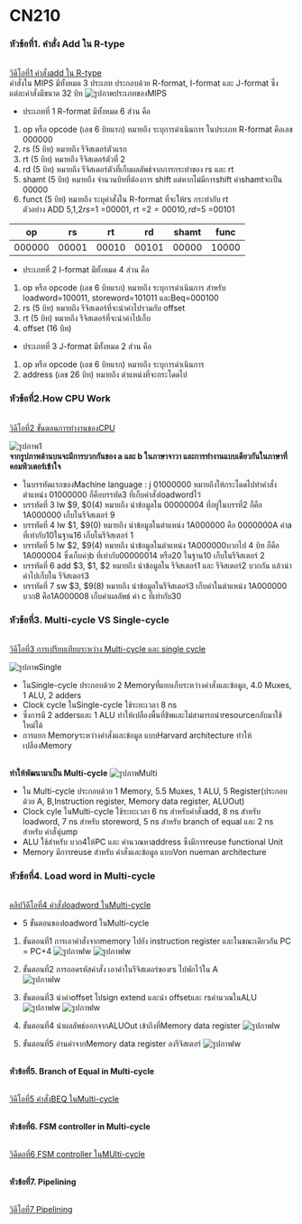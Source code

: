 #                                                              CN210

### หัวข้อที่1. คำสั่ง Add ใน R-type
<br>[วิดีโอที่1 คำสั่งadd ใน R-type](https://youtu.be/pT1bIVJNtd4)
<br>คำสั่งใน MIPS มีทั้งหมด 3 ประเภท ประกอบด้วย R-format, I-format และ J-format ซึ่งแต่ละคำสั่งมีขนาด 32 บิท 
![รูปภาพประเภทของMIPS](https://www.researchgate.net/profile/Yul_Chu/publication/228942202/figure/fig2/AS:669511661412368@1536635427816/Instruction-formats-for-MIPS-architecture-1.png)
* ประเภทที่ 1  R-format  มีทั้งหมด 6 ส่วน คือ
1. op หรือ opcode (เลข 6 บิทแรก) หมายถึง ระบุการดำเนินการ ในประเภท R-format คือเลข 000000 
2. rs (5 บิท) หมายถึง รีจิสเตอร์ตัวแรก
3. rt (5 บิท) หมายถึง รีจิสเตอร์ตัวที่ 2
4. rd (5 บิท) หมายถึง รีจิสเตอร์ตัวที่เก็บผลลัพธ์จากการกระทำของ rs และ rt
5. shamt (5 บิท) หมายถึง จำนวนบิทที่ต้องการ shift แต่หากไม่มีการshift ค่าshamtจะเป็น 00000
6. funct (5 บิท) หมายถึง ระบุคำสั่งใน R-format ที่จะให้rs กระทำกับ rt
<br>ตัวอย่าง ADD $5,$1,$2  rs =$1 =00001, rt =$2 =00010, rd =$5 =00101

| op | rs | rt | rd | shamt | func |
|-----|------|------|------|------|------|
|000000|00001|00010|00101|00000|10000|

* ประเภทที่ 2  I-format  มีทั้งหมด 4 ส่วน คือ
1. op หรือ opcode (เลข 6 บิทแรก) หมายถึง ระบุการดำเนินการ สำหรับ loadword=100011, storeword=101011 และBeq=000100
2. rs (5 บิท) หมายถึง รีจิสเตอร์ที่จะนำค่าไปรวมกับ offset
3. rt (5 บิท) หมายถึง รีจิสเตอร์ที่จะนำค่าไปเก็บ
4. offset (16 บิท) 
* ประเภทที่ 3  J-format  มีทั้งหมด 2 ส่วน คือ
1. op หรือ opcode (เลข 6 บิทแรก) หมายถึง ระบุการดำเนินการ 
2. address (เลข 26 บิท) หมายถึง ตำแหน่งที่จะกระโดดไป


### หัวข้อที่2.How CPU Work
<br>[วิดีโอที่2 ขั้นตอนการทำงานของCPU](https://youtu.be/X4YcjFMqclM)

![รูปภาพ1](git1.jpg)
<br>**จากรูปภาพด้านบนจะมีการบวกกันของ a และ b ในภาษาจาวา และการทำงานแบบเดียวกันในภาษาที่คอมพิวเตอร์เข้าใจ**
* ในบรรทัดแรกของMachine language : j 01000000 หมายถึงให้กระโดดไปทำคำสั่งตำแหน่ง 01000000 ก็คือบรรทัด3 ที่เก็บคำสั่งloadwordไว้
* บรรทัดที่ 3 lw $9, $0(4) หมายถึง นำข้อมูลใน 00000004 ที่อยู่ในบรรที่2 ก็คือ 1A000000 เก็บในรีจิสเตอร์ 9 
* บรรทัดที่ 4 lw $1, $9(0) หมายถึง นำข้อมูลในตำแหน่ง 1A000000 คือ 0000000A ค่าa ที่เท่ากับ10ในฐาน16 เก็บในรีจิสเตอร์ 1
* บรรทัดที่ 5 lw $2, $9(4) หมายถึง นำข้อมูลในตำแหน่ง 1A000000บวกไป 4 บิท ก็คือ 1A000004 ซึ่งเก็บค่าฺb ที่เท่ากับ00000014 หรือ20 ในฐาน10 เก็บในรีจิสเตอร์ 2
* บรรทัดที่ 6 add $3, $1, $2 หมายถึง นำข้อมูลใน รีจิสเตอร์1 และ รีจิสเตอร์2 บวกกัน แล้วนำค่าไปเก็บใน รีจิสเตอร์3
* บรรทัดที่ 7 sw $3, $9(8) หมายถึง นำข้อมูลในรีจิสเตอร์3 เก็บค่าในตำแหน่ง 1A000000 บวก8 คือ1A000008 เก็บค่าผลลัพธ์ ค่า c ที่เท่ากับ30

### หัวข้อที่3. Multi-cycle VS Single-cycle
<br>[วิดีโอที่3 การเปรียบเทียบระหว่าง Multi-cycle และ single cycle](https://youtu.be/f6bQtnDyrzQ)

![รูปภาพSingle](https://i.stack.imgur.com/vCvw1.png)
* ในSingle-cycle ประกอบด้วย 2 Memoryที่แยกเก็บระหว่างคำสั่งและข้อมูล, 4.0 Muxes, 1 ALU, 2 adders
* Clock cycle ในSingle-cycle ใช้ระยะเวลา 8 ns
* ซึ่งการมี 2 addersและ 1 ALU ทำให้เปลืองพื้นที่ชิพและไม่สามารถนำresourceกลับมาใช้ใหม่ได้
* การแยก Memoryระหว่างคำสั่งและข้อมูล แบบHarvard architecture ทำให้เปลืองMemory

<br>**ทำให้พัฒนามาเป็น Multi-cycle**
![รูปภาพMulti](https://lings2mi.files.wordpress.com/2012/12/multicycle-datacontrol.jpg?w=848)
* ใน Multi-cycle ประกอบด้วย 1 Memory, 5.5 Muxes, 1 ALU, 5 Register(ประกอบด้วย A, B,Instruction register, Memory data register, ALUOut)
* Clock cyle ในMulti-cycle ใช้ระยะเวลา 6 ns สำหรับคำสั่งadd, 8 ns สำหรับ loadword, 7 ns สำหรับ storeword, 5 ns สำหรับ branch of equal และ 2 ns สำหรับ คำสั่งjump
* ALU ใช้สำหรับ บวก4ให้PC และ คำนวณหาaddress ซึ่งมีการreuse functional Unit
* Memory มีการreuse สำหรับ คำสั่งและข้อมูล แบบVon nueman architecture

### หัวข้อที่4. Load word in Multi-cycle

<br>[คลิปวิดีโอที่4 คำสั่งloadword ในMulti-cycle](https://youtu.be/DK0LAkcEjHc)
* 5 ขั้นตอนของloadword ในMulti-cycle
1. ขั้นตอนที่1 การเอาคำสั่งจากmemory ไปยัง instruction register และในขณะเดียวกัน PC = PC+4
![รูปภาพlw](Lw1.jpg)
![รูปภาพlw](Lw1.1.jpg)

2. ขั้นตอนที่2 การถอดรหัสคำสั่ง เอาค่าในรีจิสเตอร์ของrs ไปพักไว้ใน A  
![รูปภาพlw](Lw2.jpg)
3. ขั้นตอนที่3 นำค่าoffset ไปsign extend และนำ offsetและ rsคำนวณในALU
![รูปภาพlw](Lw3.jpg)
![รูปภาพlw](Lw3.3.jpg)
4. ขั้นตอนที่4 นำผลลัพธ์ออกจากALUOut เข้าถึงที่Memory data register
![รูปภาพlw](Lw4.jpg)
5. ขั้นตอนที่5 อ่านค่าจากMemory data register ลงรีจิสเตอร์
![รูปภาพlw](Lw5.jpg)

<br>**หัวข้อที่5. Branch of Equal in Multi-cycle**

<br>[วิดีโอที่5 คำสั่งBEQ ในMulti-cycle](https://youtu.be/Eh2OFieFIFA)

<br>**หัวข้อที่6. FSM controller in Multi-cycle**

<br>[วิดีดอที่6 FSM controller ในMUlti-cycle](https://youtu.be/zDQW-HyqBxg)

<br>**หัวข้อที่7. Pipelining**

<br>[วิดีโอที่7 Pipelining](https://youtu.be/3Bm1NIazgtc)
